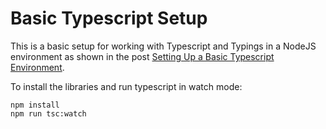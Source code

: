 # Basic Typescript Setup

This is a basic setup for working with Typescript and Typings in a NodeJS environment as shown in the post [Setting Up a Basic Typescript Environment](http://david-barreto.com/setting-up-a-basic-typescript-environment/). 

To install the libraries and run typescript in watch mode:

```
npm install
npm run tsc:watch
```

